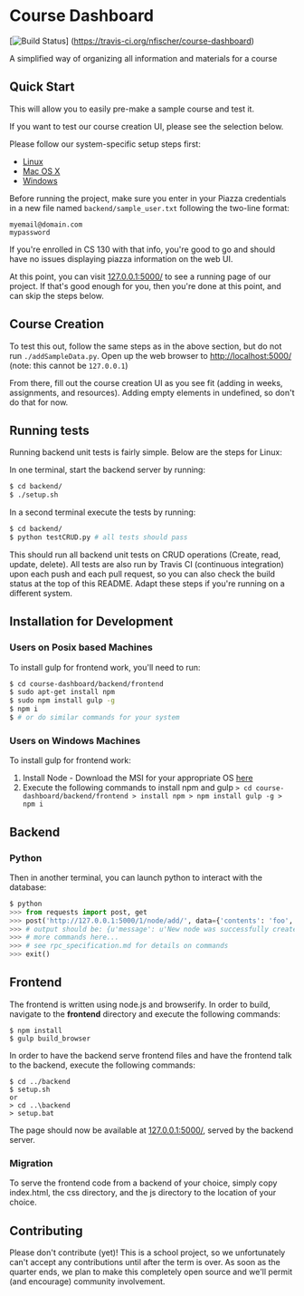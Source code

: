 Course Dashboard
================

[![Build Status](https://travis-ci.org/nfischer/course-dashboard.svg?branch=master)]
(https://travis-ci.org/nfischer/course-dashboard)

A simplified way of organizing all information and materials for a course

Quick Start
-----------

This will allow you to easily pre-make a sample course and test it.

If you want to test our course creation UI, please see the selection below.

Please follow our system-specific setup steps first:

 - [Linux](linux-setup.md)
 - [Mac OS X](mac-setup.md)
 - [Windows](windows-setup.md)

Before running the project, make sure you enter in your Piazza credentials in a
new file named `backend/sample_user.txt` following the two-line format:

```
myemail@domain.com
mypassword
```

If you're enrolled in CS 130 with that info, you're good to go and should have
no issues displaying piazza information on the web UI.

At this point, you can visit [127.0.0.1:5000/](http://127.0.0.1:5000/) to see a
running page of our project. If that's good enough for you, then you're done at
this point, and can skip the steps below.

Course Creation
---------------

To test this out, follow the same steps as in the above section, but do not run
`./addSampleData.py`. Open up the web browser to
[http://localhost:5000/](http://localhost:5000/) (note: this cannot be
`127.0.0.1`)

From there, fill out the course creation UI as you see fit (adding in weeks,
assignments, and resources). Adding empty elements in undefined, so don't do
that for now.

Running tests
-------------

Running backend unit tests is fairly simple. Below are the steps for Linux:

In one terminal, start the backend server by running:

```Bash
$ cd backend/
$ ./setup.sh
```

In a second terminal execute the tests by running:

```Bash
$ cd backend/
$ python testCRUD.py # all tests should pass
```

This should run all backend unit tests on CRUD operations (Create, read, update,
delete). All tests are also run by Travis CI (continuous integration) upon each
push and each pull request, so you can also check the build status at the top of
this README. Adapt these steps if you're running on a different system.

Installation for Development
----------------------------

### Users on Posix based Machines

To install gulp for frontend work, you'll need to run:

```Bash
$ cd course-dashboard/backend/frontend
$ sudo apt-get install npm
$ sudo npm install gulp -g
$ npm i
$ # or do similar commands for your system
```

### Users on Windows Machines

To install gulp for frontend work:

  1. Install Node
    - Download the MSI for your appropriate OS
      [here](https://nodejs.org/en/download/)
  2. Execute the following commands to install npm and gulp
    ```
    > cd course-dashboard/backend/frontend
    > install npm
    > npm install gulp -g
    > npm i
    ```

Backend
-------

### Python

Then in another terminal, you can launch python to interact with the database:

```Python
$ python
>>> from requests import post, get
>>> post('http://127.0.0.1:5000/1/node/add/', data={'contents': 'foo', 'renderer': 'bar'}).json()
>>> # output should be: {u'message': u'New node was successfully created'}
>>> # more commands here...
>>> # see rpc_specification.md for details on commands
>>> exit()
```

Frontend
--------

The frontend is written using node.js and browserify. In order to build, navigate
to the **frontend** directory and execute the following commands:

```
$ npm install
$ gulp build_browser
```

In order to have the backend serve frontend files and have the frontend talk to
the backend, execute the following commands:

```
$ cd ../backend
$ setup.sh
or
> cd ..\backend
> setup.bat
```

The page should now be available at [127.0.0.1:5000/](http://127.0.0.1:5000/),
served by the backend server.

### Migration

To serve the frontend code from a backend of your choice, simply copy
index.html, the css directory, and the js directory to the location of your
choice.

Contributing
------------

Please don't contribute (yet)! This is a school project, so we unfortunately
can't accept any contributions until after the term is over. As soon as the
quarter ends, we plan to make this completely open source and we'll permit (and
encourage) community involvement.
